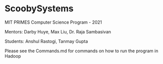 # ScoobySystems
MIT PRIMES Computer Science Program - 2021 

Mentors: Darby Huye, Max Liu, Dr. Raja Sambasivan

Students: Anshul Rastogi, Tanmay Gupta

Please see the Commands.md for commands on how to run the program in Hadoop
